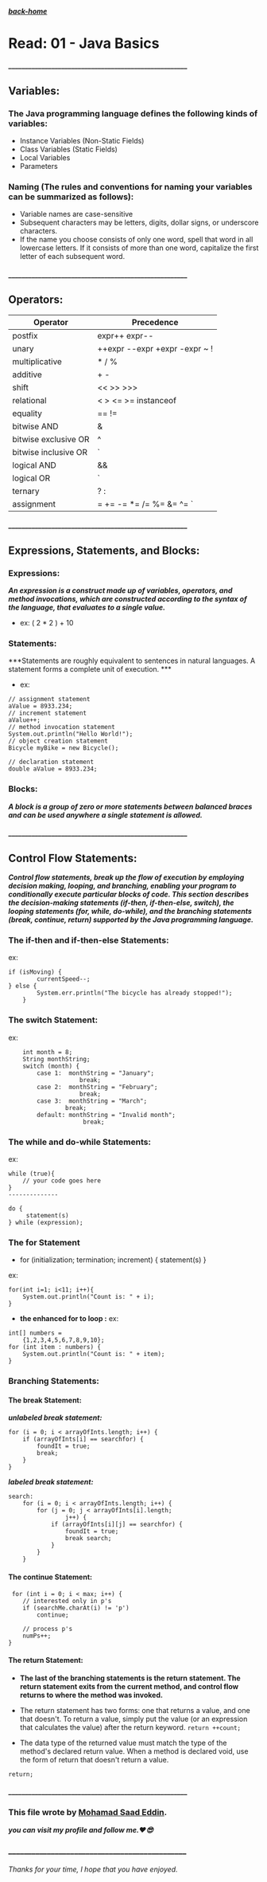 
##### [back-home](https://mhd22.github.io/all-reading-notes/main-table)

# Read: 01 - Java Basics


#### ______________________________________________________

## Variables:

### The Java programming language defines the following kinds of variables:

* Instance Variables (Non-Static Fields) 
* Class Variables (Static Fields) 
* Local Variables
* Parameters

### Naming (The rules and conventions for naming your variables can be summarized as follows):

* Variable names are case-sensitive
* Subsequent characters may be letters, digits, dollar signs, or underscore characters.
* If the name you choose consists of only one word, spell that word in all lowercase letters. If it consists of more than one word, capitalize the first letter of each subsequent word.

#### ______________________________________________________

## Operators:

| Operator | Precedence |
| -------  | ---------  |
| postfix  | expr++ expr-- |
|unary     |++expr --expr +expr -expr ~ ! |
|multiplicative | * / % |
|additive | + - |
|shift | << >> >>> |
|relational | < > <= >= instanceof |
|equality | == != |
|bitwise AND | & |
|bitwise exclusive OR | ^ |
|bitwise inclusive OR | `|` |
|logical AND | && |
|logical OR | `||` |
|ternary | ? : |
|assignment | = += -= *= /= %= &= ^= `|=` <<= >>= >>>= |

#### ______________________________________________________

## Expressions, Statements, and Blocks:

### Expressions:

***An expression is a construct made up of variables, operators, and method invocations, which are constructed according to the syntax of the language, that evaluates to a single value.***
* ex: ( 2 * 2 ) + 10

### Statements:

***Statements are roughly equivalent to sentences in natural languages. A statement forms a complete unit of execution. ***

* ex: 

```
// assignment statement
aValue = 8933.234;
// increment statement
aValue++;
// method invocation statement
System.out.println("Hello World!");
// object creation statement
Bicycle myBike = new Bicycle();

// declaration statement
double aValue = 8933.234;

```

### Blocks:

***A block is a group of zero or more statements between balanced braces and can be used anywhere a single statement is allowed.***

#### ______________________________________________________

## Control Flow Statements:

***Control flow statements, break up the flow of execution by employing decision making, looping, and branching, enabling your program to conditionally execute particular blocks of code. This section describes the decision-making statements (if-then, if-then-else, switch), the looping statements (for, while, do-while), and the branching statements (break, continue, return) supported by the Java programming language.***

### The if-then and if-then-else Statements:

ex: 

```
if (isMoving) {
        currentSpeed--;
} else {
        System.err.println("The bicycle has already stopped!");
    } 

```

### The switch Statement:

ex:
```
    int month = 8;
    String monthString;
    switch (month) {
        case 1:  monthString = "January";
                    break;
        case 2:  monthString = "February";
                    break;
        case 3:  monthString = "March";
                break;
        default: monthString = "Invalid month";
                     break;       
```

### The while and do-while Statements:

ex:
```
while (true){
    // your code goes here
}
--------------

do {
     statement(s)
} while (expression);

```

### The for Statement

* for (initialization; termination; increment) {
    statement(s)
}

ex:
```
for(int i=1; i<11; i++){
    System.out.println("Count is: " + i);
}
```

* **the enhanced for to loop :**
ex:
```
int[] numbers = 
    {1,2,3,4,5,6,7,8,9,10};
for (int item : numbers) {
    System.out.println("Count is: " + item);
}
```

### Branching Statements:

#### The break Statement:

***unlabeled break statement:***
```
for (i = 0; i < arrayOfInts.length; i++) {
    if (arrayOfInts[i] == searchfor) {
        foundIt = true;
        break;
    }
}
```
***labeled break statement:***
```
search:
    for (i = 0; i < arrayOfInts.length; i++) {
        for (j = 0; j < arrayOfInts[i].length;
                j++) {
            if (arrayOfInts[i][j] == searchfor) {
                foundIt = true;
                break search;
            }
        }
    }

```

#### The continue Statement:

```
 for (int i = 0; i < max; i++) {
    // interested only in p's
    if (searchMe.charAt(i) != 'p')
        continue;

    // process p's
    numPs++;
}
```

#### The return Statement:

* **The last of the branching statements is the return statement. The return statement exits from the current method, and control flow returns to where the method was invoked.** 
* The return statement has two forms: one that returns a value, and one that doesn't. To return a value, simply put the value (or an expression that calculates the value) after the return keyword.
`return ++count;`

* The data type of the returned value must match the type of the method's declared return value. When a method is declared void, use the form of return that doesn't return a value.

`return;`

#### ______________________________________________________

### This file wrote by [Mohamad Saad Eddin](https://github.com/MHD22).
***you can visit my profile and follow me.❤️😎***
### ______________________________________________


###### Thanks for your time, I hope that you have enjoyed.